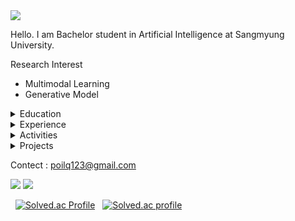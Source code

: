 <img src="https://capsule-render.vercel.app/api?type=Waving&color=auto&height=300&section=header&text=Jeahyun%20Park&fontSize=90&animation=fadeIn" />

Hello. I am Bachelor student in Artificial Intelligence at Sangmyung University.

Research Interest
- Multimodal Learning
- Generative Model

<details>
<summary>
  Education
</summary>
  <b>Sangmyung University, Seoul, Republic of Korea</b> (Mar 2024 - Present)(transferred)
  
  B.S., Department of Human Centered Artificial Intelligence
</details>

<details>
<summary>
  Experience
</summary>
  Nothing here yet ;)
  <i>"Job 8:7 NIV:Your beginnings will seem humble, so prosperous will your future be."</i>
</details>

<details>
<summary>
  Activities
</summary>
  Nothing here yet ;)
  <i>"Job 8:7 NIV:Your beginnings will seem humble, so prosperous will your future be."</i>
</details>

<details>
<summary>
  Projects
</summary>
  Nothing here yet ;)
  <i>"Job 8:7 NIV:Your beginnings will seem humble, so prosperous will your future be."</i>
</details>

Contect : poilq123@gmail.com

![](https://github.com/secret-sky/github-stats-transparent/blob/output/generated/overview.svg)
![](https://github.com/secret-sky/github-stats-transparent/blob/output/generated/languages.svg)

&nbsp; [![Solved.ac Profile](http://mazassumnida.wtf/api/v2/generate_badge?boj=soft0116)](https://solved.ac/soft0116/)
&nbsp; [![Solved.ac profile](http://mazandi.herokuapp.com/api?handle=soft0116&theme=white)](https://solved.ac/soft0116/)
